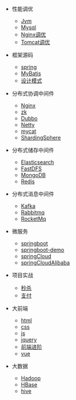 <!-- 导航栏 -->
<!-- * java架构师 -->
* 性能调优
    * [Jvm]()
    * [Mysql]()
    * [Nginx调优]()
    * [Tomcat调优]()
* 框架源码
    * [spring]()
    * [MyBatis]()
    * [设计模式]()
* 分布式协调中间件
    * [Nginx](./nginx/001-java架构师直通车-nginx)
    * [zk]()
    * [Dubbo]()
    * [Netty]()
    * [mycat]()
    * [ShardingSphere]()
* 分布式储存中间件
    * [Elasticsearch]()
    * [FastDFS]()
    * [MongoDB]()
    * [Redis]()
* 分布式消息中间件
    * [Kafka]()
    * [Rabbitmq]()
    * [RocketMq]()
* 微服务
    * [springboot]()
    * [springboot-demo]()
    * [springCloud]()
    * [springCloudAlibaba]()
* 项目实战
    * [秒杀]()
    * [支付]()

* 大前端
    * [html](./nginx/001-java架构师直通车-nginx)
    * [css](./nginx/001-java架构师直通车-nginx)
    * [js](./nginx/001-java架构师直通车-nginx)
    * [jquery](./nginx/001-java架构师直通车-nginx)
    * [前端进阶](./nginx/001-java架构师直通车-nginx)
    * [vue](./nginx/001-java架构师直通车-nginx)

* 大数据
    * [Hadoop](./nginx/001-java架构师直通车-nginx)
    * [HBase](./nginx/001-java架构师直通车-nginx)
    * [hive](./nginx/001-java架构师直通车-nginx)